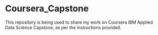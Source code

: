 # Coursera_Capstone
This repository is being used to share my work on Coursera IBM Applied Data Science Capstone, as per the instructions provided.
